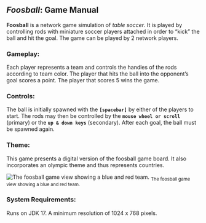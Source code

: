 ## _Foosball_: Game Manual

**Foosball** is a network game simulation of _table soccer_. It is played by controlling rods with miniature soccer players attached in order to “kick” the ball and hit the goal. The game can be played by 2 network players.

### Gameplay: 
Each player represents a team and controls the handles of the rods according to team color. The player that hits the ball into the opponent’s goal scores a point. The player that scores 5 wins the game.

### Controls: 
The ball is initially spawned with the **`[spacebar]`** by either of the players to start. The rods may then be controlled by the **`mouse wheel or scroll`** (primary) or the **`up & down keys`** (secondary). After each goal, the ball must be spawned again.

### Theme: 
This game presents a digital version of the foosball game board. It also incorporates an olympic theme and thus represents countries.

![The foosball game view showing a blue and red team.](https://github.com/tttrono/Foosball/blob/main/src/Shapes/Images/Foosball_Game_Image.png)
<sub>The foosball game view showing a blue and red team.</sub>

### System Requirements: 
Runs on JDK 17. A minimum resolution of 1024 x 768 pixels.
